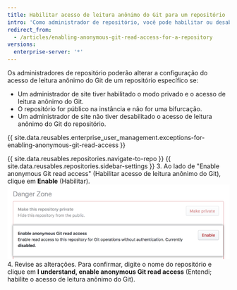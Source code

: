 ```yaml
---
title: Habilitar acesso de leitura anônimo do Git para um repositório
intro: 'Como administrador de repositório, você pode habilitar ou desabilitar o acesso de leitura anônimo do Git para repositórios públicos que atendam a certos requisitos.'
redirect_from:
  - /articles/enabling-anonymous-git-read-access-for-a-repository
versions:
  enterprise-server: '*'
---
```


Os administradores de repositório poderão alterar a configuração do acesso de leitura anônimo do Git de um repositório específico se:
- Um administrador de site tiver habilitado o modo privado e o acesso de leitura anônimo do Git.
- O repositório for público na instância e não for uma bifurcação.
- Um administrador de site não tiver desabilitado o acesso de leitura anônimo do Git do repositório.

{{ site.data.reusables.enterprise_user_management.exceptions-for-enabling-anonymous-git-read-access }}

{{ site.data.reusables.repositories.navigate-to-repo }}
{{ site.data.reusables.repositories.sidebar-settings }}
3. Ao lado de "Enable anonymous Git read access" (Habilitar acesso de leitura anônimo do Git), clique em **Enable** (Habilitar). ![Botão "Enabled" (Habilitar) em "Anonymous Git read access" (Acesso de leitura anônimo do Git)](/assets/images/help/repository/enable-git-read-access-for-a-repo.png)
4. Revise as alterações. Para confirmar, digite o nome do repositório e clique em **I understand, enable anonymous Git read access** (Entendi; habilite o acesso de leitura anônimo do Git).
